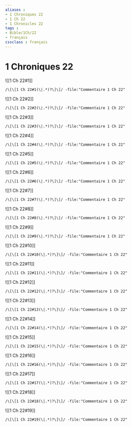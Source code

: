 ```yaml
---
aliases : 
- 1 Chroniques 22
- 1 Ch 22
- 1 Chronicles 22
tags : 
- Bible/1Ch/22
- français
cssclass : français
---
```


# 1 Chroniques 22

![[1 Ch 22#1]]

```query
/\[\[1 Ch 22#1(\|.*)?\]\]/ -file:"Commentaire 1 Ch 22"
```

![[1 Ch 22#2]]

```query
/\[\[1 Ch 22#2(\|.*)?\]\]/ -file:"Commentaire 1 Ch 22"
```

![[1 Ch 22#3]]

```query
/\[\[1 Ch 22#3(\|.*)?\]\]/ -file:"Commentaire 1 Ch 22"
```

![[1 Ch 22#4]]

```query
/\[\[1 Ch 22#4(\|.*)?\]\]/ -file:"Commentaire 1 Ch 22"
```

![[1 Ch 22#5]]

```query
/\[\[1 Ch 22#5(\|.*)?\]\]/ -file:"Commentaire 1 Ch 22"
```

![[1 Ch 22#6]]

```query
/\[\[1 Ch 22#6(\|.*)?\]\]/ -file:"Commentaire 1 Ch 22"
```

![[1 Ch 22#7]]

```query
/\[\[1 Ch 22#7(\|.*)?\]\]/ -file:"Commentaire 1 Ch 22"
```

![[1 Ch 22#8]]

```query
/\[\[1 Ch 22#8(\|.*)?\]\]/ -file:"Commentaire 1 Ch 22"
```

![[1 Ch 22#9]]

```query
/\[\[1 Ch 22#9(\|.*)?\]\]/ -file:"Commentaire 1 Ch 22"
```

![[1 Ch 22#10]]

```query
/\[\[1 Ch 22#10(\|.*)?\]\]/ -file:"Commentaire 1 Ch 22"
```

![[1 Ch 22#11]]

```query
/\[\[1 Ch 22#11(\|.*)?\]\]/ -file:"Commentaire 1 Ch 22"
```

![[1 Ch 22#12]]

```query
/\[\[1 Ch 22#12(\|.*)?\]\]/ -file:"Commentaire 1 Ch 22"
```

![[1 Ch 22#13]]

```query
/\[\[1 Ch 22#13(\|.*)?\]\]/ -file:"Commentaire 1 Ch 22"
```

![[1 Ch 22#14]]

```query
/\[\[1 Ch 22#14(\|.*)?\]\]/ -file:"Commentaire 1 Ch 22"
```

![[1 Ch 22#15]]

```query
/\[\[1 Ch 22#15(\|.*)?\]\]/ -file:"Commentaire 1 Ch 22"
```

![[1 Ch 22#16]]

```query
/\[\[1 Ch 22#16(\|.*)?\]\]/ -file:"Commentaire 1 Ch 22"
```

![[1 Ch 22#17]]

```query
/\[\[1 Ch 22#17(\|.*)?\]\]/ -file:"Commentaire 1 Ch 22"
```

![[1 Ch 22#18]]

```query
/\[\[1 Ch 22#18(\|.*)?\]\]/ -file:"Commentaire 1 Ch 22"
```

![[1 Ch 22#19]]

```query
/\[\[1 Ch 22#19(\|.*)?\]\]/ -file:"Commentaire 1 Ch 22"
```

